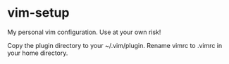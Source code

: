 # vim-setup
My personal vim configuration. Use at your own risk!

Copy the plugin directory to your ~/.vim/plugin.
Rename vimrc to .vimrc in your home directory.
